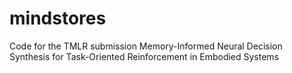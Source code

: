 # mindstores
Code for the TMLR submission Memory-Informed Neural Decision Synthesis for Task-Oriented Reinforcement in Embodied Systems
